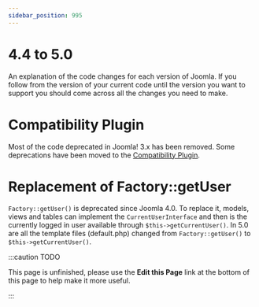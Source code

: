 ```yaml
---
sidebar_position: 995
---
```


4.4 to 5.0
==========
An explanation of the code changes for each version of Joomla.
If you follow from the version of your current code until the version you want
to support you should come across all the changes you need to make.

# Compatibility Plugin

Most of the code deprecated in Joomla! 3.x has been removed. Some deprecations have been moved
to the [Compatibility Plugin](compat-plugin.md).

# Replacement of Factory::getUser
`Factory::getUser()` is deprecated since Joomla 4.0. To replace it, models, views and tables can implement the `CurrentUserInterface` and then is the currently logged in user available through `$this->getCurrentUser()`. In 5.0 are all the template files (default.php) changed from `Factory::getUser()` to `$this->getCurrentUser()`.


:::caution TODO

This page is unfinished, please use the **Edit this Page** link at the bottom of this page to help make it more useful.

:::

